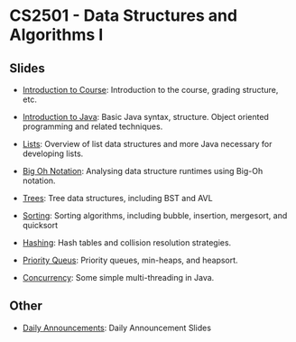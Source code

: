 CS2501 - Data Structures and Algorithms I
===============================

<a name="introduction"></a>Slides
--------------------------------------- 


- [Introduction to Course](./00-introduction.html): Introduction to the course, grading structure, etc.

- [Introduction to Java](./01-java.html): Basic Java syntax, structure. Object oriented programming and related techniques.

- [Lists](02-lists.html): Overview of list data structures and more Java necessary for developing lists.

- [Big Oh Notation](./03-bigoh.html): Analysing data structure runtimes using Big-Oh notation. 

- [Trees](./04-trees.html): Tree data structures, including BST and AVL

- [Sorting](./05-sorting.html): Sorting algorithms, including bubble, insertion, mergesort, and quicksort

- [Hashing](./06-hashing.html): Hash tables and collision resolution strategies.

- [Priority Queus](./07-priorityqueues.html): Priority queues, min-heaps, and heapsort.

- [Concurrency](./08-concurrency.html): Some simple multi-threading in Java.

<a name="introduction"></a>Other
--------------------------------------- 

- [Daily Announcements](./dailyAnnouncements.html): Daily Announcement Slides

